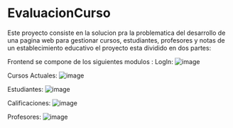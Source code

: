 # EvaluacionCurso

Este proyecto consiste en la solucion pra la problematica del desarrollo de una pagina web para gestionar cursos, estudiantes, profesores y notas de un establecimiento educativo
el proyecto esta dividido en dos partes:

Frontend 
se compone de los siguientes modulos :
LogIn:
![image](https://github.com/diegol1101/EvaluacionCurso/assets/116105368/7ba27f33-cfef-4b86-978c-df1b07bc882b)

Cursos Actuales:
![image](https://github.com/diegol1101/EvaluacionCurso/assets/116105368/a7928e26-dc24-4374-91c3-521d77ff7174)

Estudiantes:
![image](https://github.com/diegol1101/EvaluacionCurso/assets/116105368/71ebbd3b-9fdc-483c-a018-28efe065a521)

Calificaciones:
![image](https://github.com/diegol1101/EvaluacionCurso/assets/116105368/d7300d5c-92ff-40f7-9ed5-b00e1d60047f)

Profesores:
![image](https://github.com/diegol1101/EvaluacionCurso/assets/116105368/03ff24dc-17c2-41ea-9977-4a62ce7485fe)



